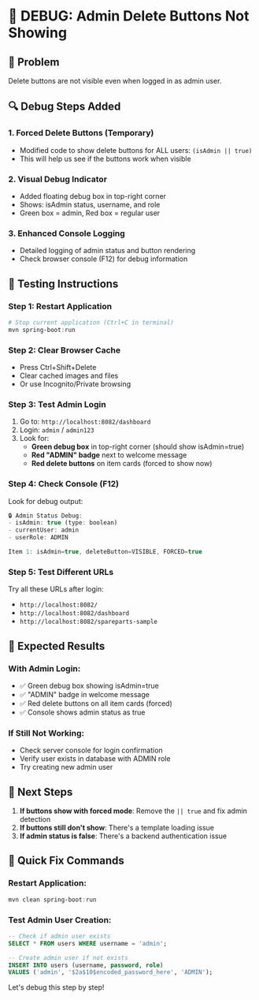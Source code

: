 # 🔧 DEBUG: Admin Delete Buttons Not Showing

## 🐛 **Problem**
Delete buttons are not visible even when logged in as admin user.

## 🔍 **Debug Steps Added**

### 1. **Forced Delete Buttons** (Temporary)
- Modified code to show delete buttons for ALL users: `(isAdmin || true)`
- This will help us see if the buttons work when visible

### 2. **Visual Debug Indicator**
- Added floating debug box in top-right corner
- Shows: isAdmin status, username, and role
- Green box = admin, Red box = regular user

### 3. **Enhanced Console Logging**
- Detailed logging of admin status and button rendering
- Check browser console (F12) for debug information

## 🚀 **Testing Instructions**

### Step 1: Restart Application
```powershell
# Stop current application (Ctrl+C in terminal)
mvn spring-boot:run
```

### Step 2: Clear Browser Cache
- Press Ctrl+Shift+Delete
- Clear cached images and files
- Or use Incognito/Private browsing

### Step 3: Test Admin Login
1. Go to: `http://localhost:8082/dashboard`
2. Login: `admin` / `admin123`
3. Look for:
   - **Green debug box** in top-right corner (should show isAdmin=true)
   - **Red "ADMIN" badge** next to welcome message
   - **Red delete buttons** on item cards (forced to show now)

### Step 4: Check Console (F12)
Look for debug output:
```javascript
🔒 Admin Status Debug:
- isAdmin: true (type: boolean)
- currentUser: admin
- userRole: ADMIN

Item 1: isAdmin=true, deleteButton=VISIBLE, FORCED=true
```

### Step 5: Test Different URLs
Try all these URLs after login:
- `http://localhost:8082/`
- `http://localhost:8082/dashboard`
- `http://localhost:8082/spareparts-sample`

## 🎯 **Expected Results**

### With Admin Login:
- ✅ Green debug box showing isAdmin=true
- ✅ "ADMIN" badge in welcome message
- ✅ Red delete buttons on all item cards (forced)
- ✅ Console shows admin status as true

### If Still Not Working:
- Check server console for login confirmation
- Verify user exists in database with ADMIN role
- Try creating new admin user

## 🔄 **Next Steps**

1. **If buttons show with forced mode**: Remove the `|| true` and fix admin detection
2. **If buttons still don't show**: There's a template loading issue
3. **If admin status is false**: There's a backend authentication issue

## 🎯 **Quick Fix Commands**

### Restart Application:
```powershell
mvn clean spring-boot:run
```

### Test Admin User Creation:
```sql
-- Check if admin user exists
SELECT * FROM users WHERE username = 'admin';

-- Create admin user if not exists
INSERT INTO users (username, password, role) 
VALUES ('admin', '$2a$10$encoded_password_here', 'ADMIN');
```

Let's debug this step by step!
